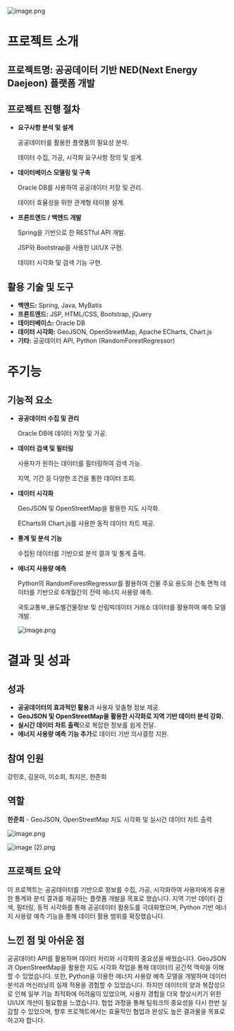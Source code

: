 ![image.png](https://prod-files-secure.s3.us-west-2.amazonaws.com/d9d2fbfd-f083-42d0-8d71-34f9bad3962c/ed293818-5565-4fa5-a793-6575bb303695/image.png)

# 프로젝트 소개

## **프로젝트명:** 공공데이터 기반 NED(Next Energy Daejeon) 플랫폼 개발

## 프로젝트 진행 절차

- **요구사항 분석 및 설계**
    
    공공데이터를 활용한 플랫폼의 필요성 분석.
    
    데이터 수집, 가공, 시각화 요구사항 정의 및 설계.
    
- **데이터베이스 모델링 및 구축**
    
    Oracle DB를 사용하여 공공데이터 저장 및 관리.
    
    데이터 효율성을 위한 관계형 테이블 설계.
    
- **프론트엔드 / 백엔드 개발**
    
    Spring을 기반으로 한 RESTful API 개발.
    
    JSP와 Bootstrap을 사용한 UI/UX 구현.
    
    데이터 시각화 및 검색 기능 구현.
    

## 활용 기술 및 도구

- **백엔드:** Spring, Java, MyBatis
- **프론트엔드:** JSP, HTML/CSS, Bootstrap, jQuery
- **데이터베이스:** Oracle DB
- **데이터 시각화:** GeoJSON, OpenStreetMap, Apache ECharts, Chart.js
- **기타:** 공공데이터 API, Python (RandomForestRegressor)

# 주기능

## 기능적 요소

- **공공데이터 수집 및 관리**
    
    Oracle DB에 데이터 저장 및 가공.
    
- **데이터 검색 및 필터링**
    
    사용자가 원하는 데이터를 필터링하여 검색 가능.
    
    지역, 기간 등 다양한 조건을 통한 데이터 조회.
    
- **데이터 시각화**
    
    GeoJSON 및 OpenStreetMap을 활용한 지도 시각화.
    
    ECharts와 Chart.js를 사용한 동적 데이터 차트 제공.
    
- **통계 및 분석 기능**
    
    수집된 데이터를 기반으로 분석 결과 및 통계 출력.
    
- **에너지 사용량 예측**
    
    Python의 RandomForestRegressor를 활용하여 건물 주요 용도와 건축 면적 데이터를 기반으로 6개월간의 전력 에너지 사용량 예측.
    
    국토교통부_용도별건물정보 및 산림빅데이터 거래소 데이터를 활용하여 예측 모델 개발.
    
    ![image.png](https://prod-files-secure.s3.us-west-2.amazonaws.com/d9d2fbfd-f083-42d0-8d71-34f9bad3962c/dece014f-fa1b-4145-8a26-9cbec940b254/image.png)
    

# 결과 및 성과

## 성과

- **공공데이터의 효과적인 활용**과 사용자 맞춤형 정보 제공.
- **GeoJSON 및 OpenStreetMap을 활용한 시각화로 지역 기반 데이터 분석 강화.**
- **실시간 데이터 차트 출력**으로 복잡한 정보를 쉽게 전달.
- **에너지 사용량 예측 기능 추가**로 데이터 기반 의사결정 지원.

## 참여 인원

강민호, 김윤아, 이소희, 최지은, 한준희

## 역할

**한준희** - GeoJSON, OpenStreetMap 지도 시각화 및 실시간 데이터 차트 출력

![image.png](https://prod-files-secure.s3.us-west-2.amazonaws.com/d9d2fbfd-f083-42d0-8d71-34f9bad3962c/39915230-7deb-48c8-8551-5f161ee40bf0/image.png)

![image (2).png](https://prod-files-secure.s3.us-west-2.amazonaws.com/d9d2fbfd-f083-42d0-8d71-34f9bad3962c/3e93f853-7176-4aeb-8301-c2987aae1308/image_(2).png)

## 프로젝트 요약

이 프로젝트는 공공데이터를 기반으로 정보를 수집, 가공, 시각화하여 사용자에게 유용한 통계와 분석 결과를 제공하는 플랫폼 개발을 목표로 했습니다. 지역 기반 데이터 검색, 필터링, 동적 시각화를 통해 공공데이터 활용도를 극대화했으며, Python 기반 에너지 사용량 예측 기능을 통해 데이터 활용 범위를 확장했습니다.

## 느낀 점 및 아쉬운 점

공공데이터 API를 활용하며 데이터 처리와 시각화의 중요성을 배웠습니다. GeoJSON과 OpenStreetMap을 활용한 지도 시각화 작업을 통해 데이터의 공간적 맥락을 이해할 수 있었습니다. 또한, Python을 이용한 에너지 사용량 예측 모델을 개발하며 데이터 분석과 머신러닝의 실제 적용을 경험할 수 있었습니다. 하지만 데이터의 양과 복잡성으로 인해 일부 기능 최적화에 어려움이 있었으며, 사용자 경험을 더욱 향상시키기 위한 UI/UX 개선이 필요함을 느꼈습니다. 협업 과정을 통해 팀워크의 중요성을 다시 한번 실감할 수 있었으며, 향후 프로젝트에서는 효율적인 협업과 완성도 높은 결과물을 목표로 하고자 합니다.
